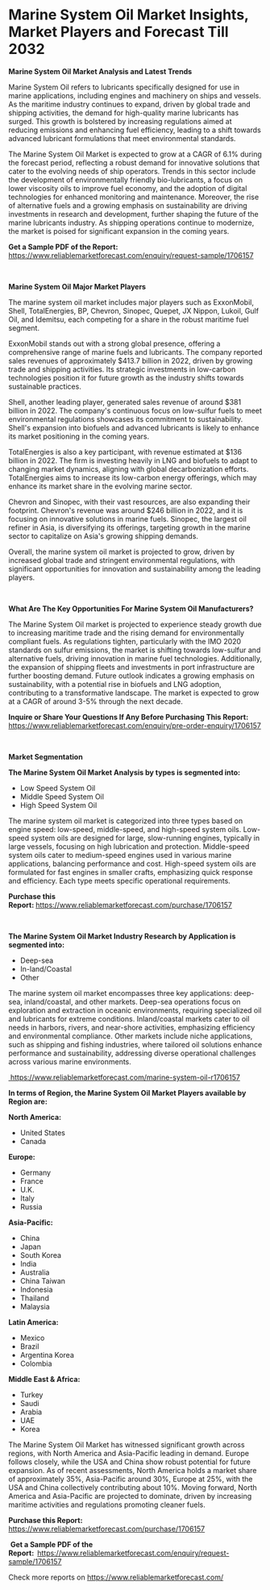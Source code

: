 <p><h1>Marine System Oil Market Insights, Market Players and Forecast Till 2032</h1></p><p><strong>Marine System Oil Market Analysis and Latest Trends</strong></p>
<p><p>Marine System Oil refers to lubricants specifically designed for use in marine applications, including engines and machinery on ships and vessels. As the maritime industry continues to expand, driven by global trade and shipping activities, the demand for high-quality marine lubricants has surged. This growth is bolstered by increasing regulations aimed at reducing emissions and enhancing fuel efficiency, leading to a shift towards advanced lubricant formulations that meet environmental standards.</p><p>The Marine System Oil Market is expected to grow at a CAGR of 6.1% during the forecast period, reflecting a robust demand for innovative solutions that cater to the evolving needs of ship operators. Trends in this sector include the development of environmentally friendly bio-lubricants, a focus on lower viscosity oils to improve fuel economy, and the adoption of digital technologies for enhanced monitoring and maintenance. Moreover, the rise of alternative fuels and a growing emphasis on sustainability are driving investments in research and development, further shaping the future of the marine lubricants industry. As shipping operations continue to modernize, the market is poised for significant expansion in the coming years.</p></p>
<p><strong>Get a Sample PDF of the Report:&nbsp;</strong> <a href="https://www.reliablemarketforecast.com/enquiry/request-sample/1706157?utm_campaign=1105&utm_medium=2&utm_source=Github&utm_content=ia&utm_term=10012025&utm_id=marine-system-oil">https://www.reliablemarketforecast.com/enquiry/request-sample/1706157</a></p>
<p>&nbsp;</p>
<p><strong>Marine System Oil Major Market Players</strong></p>
<p><p>The marine system oil market includes major players such as ExxonMobil, Shell, TotalEnergies, BP, Chevron, Sinopec, Quepet, JX Nippon, Lukoil, Gulf Oil, and Idemitsu, each competing for a share in the robust maritime fuel segment. </p><p>ExxonMobil stands out with a strong global presence, offering a comprehensive range of marine fuels and lubricants. The company reported sales revenues of approximately $413.7 billion in 2022, driven by growing trade and shipping activities. Its strategic investments in low-carbon technologies position it for future growth as the industry shifts towards sustainable practices.</p><p>Shell, another leading player, generated sales revenue of around $381 billion in 2022. The company's continuous focus on low-sulfur fuels to meet environmental regulations showcases its commitment to sustainability. Shell's expansion into biofuels and advanced lubricants is likely to enhance its market positioning in the coming years.</p><p>TotalEnergies is also a key participant, with revenue estimated at $136 billion in 2022. The firm is investing heavily in LNG and biofuels to adapt to changing market dynamics, aligning with global decarbonization efforts. TotalEnergies aims to increase its low-carbon energy offerings, which may enhance its market share in the evolving marine sector.</p><p>Chevron and Sinopec, with their vast resources, are also expanding their footprint. Chevron's revenue was around $246 billion in 2022, and it is focusing on innovative solutions in marine fuels. Sinopec, the largest oil refiner in Asia, is diversifying its offerings, targeting growth in the marine sector to capitalize on Asia's growing shipping demands.</p><p>Overall, the marine system oil market is projected to grow, driven by increased global trade and stringent environmental regulations, with significant opportunities for innovation and sustainability among the leading players.</p></p>
<p>&nbsp;</p>
<p><strong>What Are The Key Opportunities For Marine System Oil Manufacturers?</strong></p>
<p><p>The Marine System Oil market is projected to experience steady growth due to increasing maritime trade and the rising demand for environmentally compliant fuels. As regulations tighten, particularly with the IMO 2020 standards on sulfur emissions, the market is shifting towards low-sulfur and alternative fuels, driving innovation in marine fuel technologies. Additionally, the expansion of shipping fleets and investments in port infrastructure are further boosting demand. Future outlook indicates a growing emphasis on sustainability, with a potential rise in biofuels and LNG adoption, contributing to a transformative landscape. The market is expected to grow at a CAGR of around 3-5% through the next decade.</p></p>
<p><strong>Inquire or Share Your Questions If Any Before Purchasing This Report:</strong> <a href="https://www.reliablemarketforecast.com/enquiry/pre-order-enquiry/1706157?utm_campaign=1105&utm_medium=2&utm_source=Github&utm_content=ia&utm_term=10012025&utm_id=marine-system-oil">https://www.reliablemarketforecast.com/enquiry/pre-order-enquiry/1706157</a></p>
<p>&nbsp;</p>
<p><strong>Market Segmentation</strong></p>
<p><strong>The Marine System Oil Market Analysis by types is segmented into:</strong></p>
<p><ul><li>Low Speed System Oil</li><li>Middle Speed System Oil</li><li>High Speed System Oil</li></ul></p>
<p><p>The marine system oil market is categorized into three types based on engine speed: low-speed, middle-speed, and high-speed system oils. Low-speed system oils are designed for large, slow-running engines, typically in large vessels, focusing on high lubrication and protection. Middle-speed system oils cater to medium-speed engines used in various marine applications, balancing performance and cost. High-speed system oils are formulated for fast engines in smaller crafts, emphasizing quick response and efficiency. Each type meets specific operational requirements.</p></p>
<p><strong>Purchase this Report:&nbsp;</strong><a href="https://www.reliablemarketforecast.com/purchase/1706157?utm_campaign=1105&utm_medium=2&utm_source=Github&utm_content=ia&utm_term=10012025&utm_id=marine-system-oil">https://www.reliablemarketforecast.com/purchase/1706157</a></p>
<p>&nbsp;</p>
<p><strong>The Marine System Oil Market Industry Research by Application is segmented into:</strong></p>
<p><ul><li>Deep-sea</li><li>In-land/Coastal</li><li>Other</li></ul></p>
<p><p>The marine system oil market encompasses three key applications: deep-sea, inland/coastal, and other markets. Deep-sea operations focus on exploration and extraction in oceanic environments, requiring specialized oil and lubricants for extreme conditions. Inland/coastal markets cater to oil needs in harbors, rivers, and near-shore activities, emphasizing efficiency and environmental compliance. Other markets include niche applications, such as shipping and fishing industries, where tailored oil solutions enhance performance and sustainability, addressing diverse operational challenges across various marine environments.</p></p>
<p><a href="https://www.reliablemarketforecast.com/marine-system-oil-r1706157?utm_campaign=1105&utm_medium=2&utm_source=Github&utm_content=ia&utm_term=10012025&utm_id=marine-system-oil">&nbsp;https://www.reliablemarketforecast.com/marine-system-oil-r1706157</a></p>
<p><strong>In terms of Region, the Marine System Oil Market Players available by Region are:</strong></p>
<p>
    <p> <strong> North America: </strong>
        <ul>
            <li>United States</li>
            <li>Canada</li>
        </ul>
        </p> 
    <p> <strong> Europe: </strong>
        <ul>
            <li>Germany</li>
            <li>France</li>
            <li>U.K.</li>
            <li>Italy</li>
            <li>Russia</li>
        </ul>
        </p> 
    <p> <strong> Asia-Pacific: </strong>
        <ul>
            <li>China</li>
            <li>Japan</li>
            <li>South Korea</li>
            <li>India</li>
            <li>Australia</li>
            <li>China Taiwan</li>
            <li>Indonesia</li>
            <li>Thailand</li>
            <li>Malaysia</li>
        </ul>
        </p> 
    <p> <strong> Latin America: </strong>
        <ul>
            <li>Mexico</li>
            <li>Brazil</li>
            <li>Argentina Korea</li>
            <li>Colombia</li>
        </ul>
        </p> 
    <p> <strong> Middle East & Africa: </strong>
        <ul>
            <li>Turkey</li>
            <li>Saudi</li>
            <li>Arabia</li>
            <li>UAE</li>
            <li>Korea</li>
        </ul>
    </p>
    </p>
<p><p>The Marine System Oil Market has witnessed significant growth across regions, with North America and Asia-Pacific leading in demand. Europe follows closely, while the USA and China show robust potential for future expansion. As of recent assessments, North America holds a market share of approximately 35%, Asia-Pacific around 30%, Europe at 25%, with the USA and China collectively contributing about 10%. Moving forward, North America and Asia-Pacific are projected to dominate, driven by increasing maritime activities and regulations promoting cleaner fuels.</p></p>
<p><strong>Purchase this Report: </strong><a href="https://www.reliablemarketforecast.com/purchase/1706157?utm_campaign=1105&utm_medium=2&utm_source=Github&utm_content=ia&utm_term=10012025&utm_id=marine-system-oil">https://www.reliablemarketforecast.com/purchase/1706157</a></p>
<p>&nbsp;<strong>Get a Sample PDF of the Report:&nbsp;&nbsp;</strong><a href="https://www.reliablemarketforecast.com/enquiry/request-sample/1706157?utm_campaign=1105&utm_medium=2&utm_source=Github&utm_content=ia&utm_term=10012025&utm_id=marine-system-oil">https://www.reliablemarketforecast.com/enquiry/request-sample/1706157</a></p>
<p><strong></strong></p>
<p>Check more reports on <a href="https://www.reliablemarketforecast.com/?utm_campaign=1105&utm_medium=2&utm_source=Github&utm_content=ia&utm_term=10012025&utm_id=marine-system-oil">https://www.reliablemarketforecast.com/</a></p>